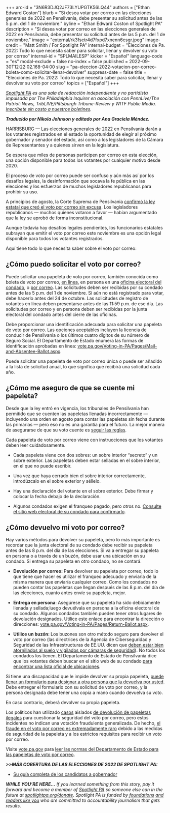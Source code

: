 +++
arc-id = "3N6R3DJQ2JF73LYUPGTK56LQ44"
authors = ["Ethan Edward Coston"]
blurb = "Si desea votar por correo en las elecciones generales de 2022 en Pensilvania, debe presentar su solicitud antes de las 5 p.m. del 1 de noviembre."
byline = "Ethan Edward Coston of Spotlight PA"
description = "Si desea votar por correo en las elecciones generales de 2022 en Pensilvania, debe presentar su solicitud antes de las 5 p.m. del 1 de noviembre."
image = "external/rk3fsctr4d7fxpd7xnenn6csgr.jpeg"
image-credit = "Matt Smith / For Spotlight PA"
internal-budget = "Elecciones de Pa. 2022: Todo lo que necesita saber para solicitar, llenar y devolver su voto por correo"
internal-id = "SPLMAILESP"
kicker = "Español"
language-code = "es"
modal-exclude = false
no-index = false
published = 2022-09-30T12:22:02.168-04:00
slug = "pa-eleccion-2022-votacion-por-correo-boleta-como-solicitar-llenar-devolver"
suppress-date = false
title = "Elecciones de Pa. 2022: Todo lo que necesita saber para solicitar, llenar y devolver su voto por correo"
topics = ["Español"]
+++

<a href="https://www.spotlightpa.org/"><i>Spotlight PA</i></a><i> es una sala de redacción independiente y no partidista impulsada por The Philadelphia Inquirer en asociación con PennLive/The Patriot-News, TribLIVE/Pittsburgh Tribune-Review y WITF Public Media. </i><a href="https://www.spotlightpa.org/newsletters"><i>Inscríbete sin costo a nuestros boletines</i></a><i>.</i>

<i><b>Traducido por Nikola Johnson y editado por Ana Graciela Méndez.</b></i>

HARRISBURG — Las elecciones generales de 2022 en Pensilvania darán a los votantes registrados en el estado la oportunidad de elegir al próximo gobernador y senador del estado, así como a los legisladores de la Cámara de Representantes y a quienes sirven en la legislatura.

Se espera que miles de personas participen por correo en esta elección, una opción disponible para todos los votantes por cualquier motivo desde 2020.

El proceso de voto por correo puede ser confuso y aún más así por los desafíos legales, la desinformación que socava la fe pública en las elecciones y los esfuerzos de muchos legisladores republicanos para prohibir su uso.

A principios de agosto, la Corte Suprema de Pensilvania <a href="https://www.spotlightpa.org/news/2022/08/pa-mail-voting-law-uphelp-state-supreme-court/">confirmó la ley estatal que creó el voto por correo sin excusa</a>. Los legisladores republicanos — muchos quienes votaron a favor — habían argumentado que la ley se aprobó de forma inconstitucional.

Aunque todavía hay desafíos legales pendientes, los funcionarios estatales subrayan que emitir el voto por correo este noviembre es una opción legal disponible para todos los votantes registrados.

Aquí tiene todo lo que necesita saber sobre el voto por correo:

## ¿Cómo puedo solicitar el voto por correo?

Puede solicitar una papeleta de voto por correo, también conocida como boleta de voto por correo, <a href="https://www.pavoterservices.pa.gov/OnlineAbsenteeApplication/#/OnlineAbsenteeBegin">en línea</a>, en persona en una <a href="https://www.vote.pa.gov/Resources/Pages/Contact-Your-Election-Officials.aspx">oficina electoral del condado</a>, o <a href="https://paebrprod.powerappsportals.us/EBR/DOS/VotesPA-Paper-Application/">por correo</a>. Las solicitudes deben ser recibidas por su condado antes de las 5 p.m. del 1 de noviembre. Si aún no está registrado para votar, debe hacerlo antes del 24 de octubre. Las solicitudes de registro de votantes en línea deben presentarse antes de las 11:59 p.m. de ese día. Las solicitudes por correo y en persona deben ser recibidas por la junta electoral del condado antes del cierre de las oficinas.

Debe proporcionar una identificación adecuada para solicitar una papeleta de voto por correo. Las opciones aceptables incluyen la licencia de conducir de Pensilvania o los últimos cuatro dígitos de su número de Seguro Social. El Departamento de Estado enumera las formas de identificación aprobadas en línea: <a href="https://www.vote.pa.gov/Voting-in-PA/Pages/Mail-and-Absentee-Ballot.aspx">vote.pa.gov/Voting-in-PA/Pages/Mail-and-Absentee-Ballot.aspx</a>.

Puede solicitar una papeleta de voto por correo única o puede ser añadido a la lista de solicitud anual, lo que significa que recibirá una solicitud cada año.

## ¿Cómo me aseguro de que se cuente mi papeleta?

Desde que la ley entró en vigencia, los tribunales de Pensilvania han permitido que se cuenten las papeletas llenadas incorrectamente — incluyendo una orden en agosto para contar las papeletas sin fecha durante las primarias — pero eso no es una garantía para el futuro. La mejor manera de asegurarse de que su voto cuente es <a href="https://www.vote.pa.gov/Voting-in-PA/Pages/Mail-and-Absentee-Ballot.aspx">seguir las reglas</a>.

Cada papeleta de voto por correo viene con instrucciones que los votantes deben leer cuidadosamente.

- Cada papeleta viene con dos sobres: un sobre interior “secreto” y un sobre exterior. Las papeletas deben estar selladas en el sobre interior, en el que no puede escribir.

- Una vez que haya cerrado bien el sobre interior correctamente, introdúzcalo en el sobre exterior y séllelo.

- Hay una declaración del votante en el sobre exterior. Debe firmar y colocar la fecha debajo de la declaración.

- Algunos condados exigen el franqueo pagado, pero otros no. <a href="https://www.vote.pa.gov/Resources/Pages/Contact-Your-Election-Officials.aspx">Consulte el sitio web electoral de su condado para confirmarlo</a>.

## ¿Cómo devuelvo mi voto por correo?

Hay varios métodos para devolver su papeleta, pero lo más importante es recordar que la junta electoral de su condado debe recibir su papeleta antes de las 8 p.m. del día de las elecciones. Si va a entregar su papeleta en persona o a través de un buzón, debe usar una ubicación en su condado. Si entrega su papeleta en otro condado, no se contará.

- <b>Devolución por correo: </b>Para devolver su papeleta por correo, todo lo que tiene que hacer es utilizar el franqueo adecuado y enviarla de la misma manera que enviaría cualquier correo. Como los condados no pueden contar las papeletas que llegan después de las 8 p.m. del día de las elecciones, cuanto antes envíe su papeleta, mejor.

- <b>Entrega en persona</b>: Asegúrese que su papeleta ha sido debidamente llenada y sellada;luego devuélvala en persona a la oficina electoral de su condado. Algunos condados también pueden tener otros lugares de devolución designados. Utilice este enlace para encontrar la dirección o direcciones: <a href="https://www.vote.pa.gov/Voting-in-PA/Pages/Return-Ballot.aspx">vote.pa.gov/Voting-in-PA/Pages/Return-Ballot.aspx</a>.

- <b>Utilice un buzón: </b>Los buzones son otro método seguro para devolver el voto por correo (las directrices de la Agencia de Ciberseguridad y Seguridad de las Infraestructuras de EE.UU. dicen que <a href="https://www.eac.gov/sites/default/files/electionofficials/vbm/Ballot_Drop_Box.pdf">deben estar bien atornillados al suelo y vigilados por cámaras de seguridad</a>). No todos los condados los tienen. El Departamento de Estado de Pensilvania dice que los votantes deben buscar en el sitio web de su condado <a href="https://www.vote.pa.gov/Resources/Pages/Contact-Your-Election-Officials.aspx">para encontrar una lista oficial de ubicaciones</a>.

Si tiene una discapacidad que le impide devolver su propia papeleta, <a href="https://www.vote.pa.gov/Voting-in-PA/Pages/Accessible-Voting.aspx">puede llenar un formulario para designar a otra persona que la devuelva por usted</a>. Debe entregar el formulario con su solicitud de voto por correo, y la persona designada debe tener una copia a mano cuando devuelva su voto.

En caso contrario, deberá devolver su propia papeleta.

Los políticos han utilizado <a href="https://www.mcall.com/news/pennsylvania/mc-nws-pa-lehigh-ballot-drop-box-investigation-20220404-wk4ug6j25fgtffuhiwrxnai2ne-story.html">casos</a> aislados <a href="https://www.mcall.com/news/pennsylvania/mc-nws-pa-lehigh-ballot-drop-box-investigation-20220404-wk4ug6j25fgtffuhiwrxnai2ne-story.html">de devolución de papeletas ilegales</a> para cuestionar la seguridad del voto por correo, pero estos incidentes no indican una votación fraudulenta generalizada. De hecho, <a href="https://www.cisa.gov/rumorcontrol">el fraude en el voto por correo es extremadamente raro</a> debido a las medidas de seguridad de la papeleta y a los estrictos requisitos para recibir un voto por correo.

Visite <a href="https://www.vote.pa.gov/">vote.pa.gov</a> para <a href="https://www.vote.pa.gov/Voting-in-PA/Pages/Mail-and-Absentee-Ballot.aspx">leer las normas del Departamento de Estado para las papeletas de voto por correo</a>.

<i><b>&gt;&gt;MÁS COBERTURA DE LAS ELECCIONES DE 2022 DE SPOTLIGHT PA:</b></i>

- <a href="https://www.spotlightpa.org/news/2022/09/pa-elecci%C3%B3n-2022-mastriano-shapiro-gobernador-candidatura-completa-gu%C3%ADa/" target="_blank">Su guía completa de los candidatos a gobernador</a>

<i><b>WHILE YOU’RE HERE...</b></i><i> If you learned something from this story, pay it forward and become a member of </i><a href="https://www.spotlightpa.org/"><i>Spotlight PA</i></a><i> so someone else can in the future at </i><a href="http://spotlightpa.org/donate"><i>spotlightpa.org/donate</i></a><i>. Spotlight PA is funded by</i><a href="https://www.spotlightpa.org/support"><i> foundations</i></a><i> </i><a href="https://www.spotlightpa.org/support"><i>and readers like you</i></a><i> who are committed to accountability journalism that gets results.</i>
